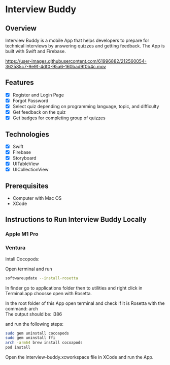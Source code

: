 # Interview Buddy

## Overview

Interview Buddy is a mobile App that helps developers to prepare for technical interviews by answering quizzes and getting feedback. The App is built with Swift and Firebase.

https://user-images.githubusercontent.com/61996882/212560054-362585c7-9e9f-4df0-95a6-160bad9f0b4c.mov

## Features

- [x] Register and Login Page
- [x] Forgot Password
- [x] Select quiz depending on programming language, topic, and difficulty
- [x] Get feedback on the quiz
- [x] Get badges for completing group of quizzes

## Technologies

- [x] Swift
- [x] Firebase
- [x] Storyboard
- [x] UITableView
- [x] UICollectionView

## Prerequisites

- Computer with Mac OS
- XCode

## Instructions to Run Interview Buddy Locally

### Apple M1 Pro

### Ventura

Intall Cocopods:

Open terminal and run

```sh
softwareupdate --install-rosetta
```

In finder go to applications folder then to utilities and right click in Terminal.app choosse open with Rosetta.

In the root folder of this App open terminal and check if it is Rosetta with the command: arch  
The output should be: i386

and run the following steps:

```sh
sudo gem uninstall cocoapods
sudo gem uninstall ffi
arch -arm64 brew install cocoapods
pod install
```

Open the interview-buddy.xcworkspace file in XCode and run the App.
